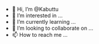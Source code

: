 - 👋 Hi, I’m @Kabuttu
- 👀 I’m interested in ...
- 🌱 I’m currently learning ...
- 💞️ I’m looking to collaborate on ...
- 📫 How to reach me ...

<!---
Kabuttu/Kabuttu is a ✨ special ✨ repository because its `README.md` (this file) appears on your GitHub profile.
You can click the Preview link to take a look at your changes.
